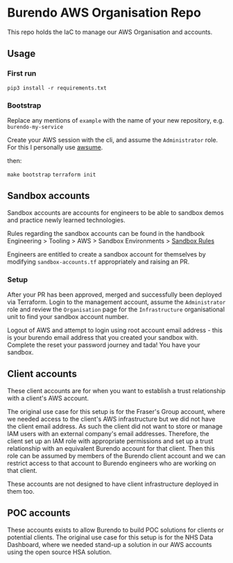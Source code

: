 # Burendo AWS Organisation Repo

This repo holds the IaC to manage our AWS Organisation and accounts.

## Usage

### First run
`pip3 install -r requirements.txt`

### Bootstrap

Replace any mentions of `example` with the name of your new repository, e.g. `burendo-my-service`

Create your AWS session with the cli, and assume the `Administrator` role. For this I personally use [awsume](https://awsu.me/).

then:

`make bootstrap`
`terraform init`

## Sandbox accounts

Sandbox accounts are accounts for engineers to be able to sandbox demos and practice newly learned technologies.

Rules regarding the sandbox accounts can be found in the handbook Engineering > Tooling > AWS > Sandbox Environments > [Sandbox Rules](https://github.com/BurendoUK/burendo-handbook/blob/main/docs/Engineering/Tooling/AWS/Sandbox%20Environments/sandboxrules.md)

Engineers are entitled to create a sandbox account for themselves by modifying `sandbox-accounts.tf` appropriately and raising an PR.

### Setup

After your PR has been approved, merged and successfully been deployed via Terraform. Login to the management account, assume the `Administrator` role and review the `Organisation` page for the `Infrastructure` organisational unit to find your sandbox account number.

Logout of AWS and attempt to login using root account email address - this is your burendo email address that you created your sandbox with. Complete the reset your password journey and tada! You have your sandbox.

## Client accounts

These client accounts are for when you want to establish a trust relationship with a client's AWS account. 

The original use case for this setup is for the Fraser's Group account, where we needed access to the client's AWS infrastructure but we did not have the client email address. As such the client did not want to
store or manage IAM users with an external company's email addresses. Therefore, the client set up an IAM role with appropriate permissions and set up a trust relationship with an equivalent Burendo account for that client. Then this role can be assumed by members of the Burendo client account and we can restrict access to that account to Burendo engineers who are working on that client.

These accounts are not designed to have client infrastructure deployed in them too.

## POC accounts

These accounts exists to allow Burendo to build POC solutions for clients or potential clients.
The original use case for this setup is for the NHS Data Dashboard, where we needed stand-up a solution in our AWS accounts using the open source HSA solution. 
